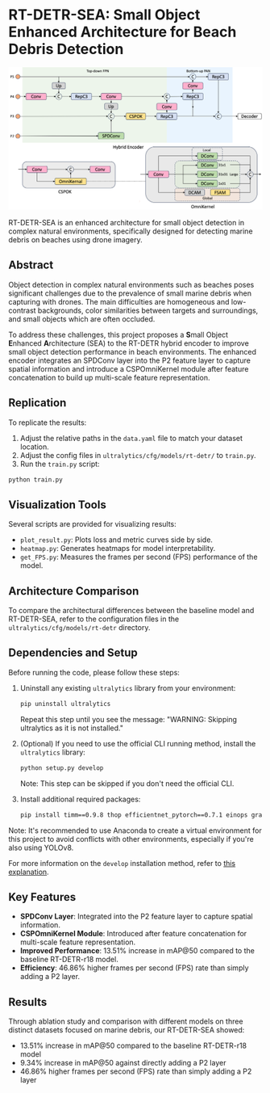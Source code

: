 # RT-DETR-SEA: Small Object Enhanced Architecture for Beach Debris Detection

![method overview](./img/method.png)

RT-DETR-SEA is an enhanced architecture for small object detection in complex natural environments, specifically designed for detecting marine debris on beaches using drone imagery.

## Abstract

Object detection in complex natural environments such as beaches poses significant challenges due to the prevalence of small marine debris when capturing with drones. The main difficulties are homogeneous and low-contrast backgrounds, color similarities between targets and surroundings, and small objects which are often occluded. 

To address these challenges, this project proposes a **S**mall Object **E**nhanced **A**rchitecture (SEA) to the RT-DETR hybrid encoder to improve small object detection performance in beach environments. The enhanced encoder integrates an SPDConv layer into the P2 feature layer to capture spatial information and introduce a CSPOmniKernel module after feature concatenation to build up multi-scale feature representation.

## Replication

To replicate the results:

1. Adjust the relative paths in the `data.yaml` file to match your dataset location.
2. Adjust the config files in `ultralytics/cfg/models/rt-detr/` to `train.py`.
3. Run the `train.py` script:
```bash
python train.py
```

## Visualization Tools

Several scripts are provided for visualizing results:

- `plot_result.py`: Plots loss and metric curves side by side.
- `heatmap.py`: Generates heatmaps for model interpretability.
- `get_FPS.py`: Measures the frames per second (FPS) performance of the model.

## Architecture Comparison

To compare the architectural differences between the baseline model and RT-DETR-SEA, refer to the configuration files in the `ultralytics/cfg/models/rt-detr` directory.

## Dependencies and Setup

Before running the code, please follow these steps:

1. Uninstall any existing `ultralytics` library from your environment:
   ```bash
   pip uninstall ultralytics
   ```
   Repeat this step until you see the message: "WARNING: Skipping ultralytics as it is not installed."

2. (Optional) If you need to use the official CLI running method, install the `ultralytics` library:
   ```bash
   python setup.py develop
   ```
   Note: This step can be skipped if you don't need the official CLI.

3. Install additional required packages:
   ```bash
   pip install timm==0.9.8 thop efficientnet_pytorch==0.7.1 einops grad-cam==1.4.8 dill==0.3.6 albumentations==1.3.1 pytorch_wavelets==1.3.0 tidecv PyWavelets -i https://pypi.tuna.tsinghua.edu.cn/simple
   ```

Note: It's recommended to use Anaconda to create a virtual environment for this project to avoid conflicts with other environments, especially if you're also using YOLOv8.

For more information on the `develop` installation method, refer to [this explanation](https://blog.csdn.net/qq_16568205/article/details/110433714).

## Key Features

- **SPDConv Layer**: Integrated into the P2 feature layer to capture spatial information.
- **CSPOmniKernel Module**: Introduced after feature concatenation for multi-scale feature representation.
- **Improved Performance**: 13.51% increase in mAP@50 compared to the baseline RT-DETR-r18 model.
- **Efficiency**: 46.86% higher frames per second (FPS) rate than simply adding a P2 layer.

## Results

Through ablation study and comparison with different models on three distinct datasets focused on marine debris, our RT-DETR-SEA showed:

- 13.51% increase in mAP@50 compared to the baseline RT-DETR-r18 model
- 9.34% increase in mAP@50 against directly adding a P2 layer
- 46.86% higher frames per second (FPS) rate than simply adding a P2 layer